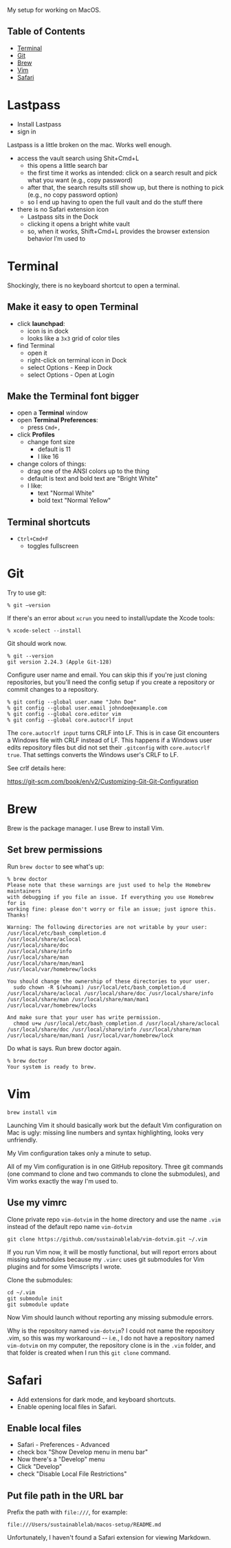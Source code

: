 My setup for working on MacOS.

## Table of Contents

- [Terminal](README.md#terminal)
- [Git](README.md#git)
- [Brew](README.md#brew)
- [Vim](README.md#vim)
- [Safari](README.md#vim)

# Lastpass

- Install Lastpass
- sign in

Lastpass is a little broken on the mac. Works well enough.

- access the vault search using Shit+Cmd+L
    - this opens a little search bar
    - the first time it works as intended: click on a search
      result and pick what you want (e.g., copy password)
    - after that, the search results still show up, but there is
      nothing to pick (e.g., no copy password option)
    - so I end up having to open the full vault and do the stuff
      there
- there is no Safari extension icon
    - Lastpass sits in the Dock
    - clicking it opens a bright white vault
    - so, when it works, Shift+Cmd+L provides the browser
      extension behavior I’m used to

# Terminal

Shockingly, there is no keyboard shortcut to open a terminal.

## Make it easy to open Terminal

- click **launchpad**:
    - icon is in dock
    - looks like a `3x3` grid of color tiles
- find Terminal
    - open it
    - right-click on terminal icon in Dock
    - select Options - Keep in Dock
    - select Options - Open at Login

## Make the Terminal font bigger

- open a **Terminal** window
- open **Terminal Preferences**:
    - press `Cmd+,`
- click **Profiles**
    - change font size
        - default is 11
        - I like 16
- change colors of things:
    - drag one of the ANSI colors up to the thing
    - default is text and bold text are "Bright White"
    - I like:
        - text "Normal White"
        - bold text "Normal Yellow"

## Terminal shortcuts

- `Ctrl+Cmd+F`
    - toggles fullscreen

# Git

Try to use git:

```shell
% git —version
```

If there's an error about ``xcrun`` you need to install/update
the Xcode tools:

```shell
% xcode-select --install
```

Git should work now.
```shell
% git --version
git version 2.24.3 (Apple Git-128)
```

Configure user name and email. You can skip this if you're just
cloning repositories, but you'll need the config setup if you
create a repository or commit changes to a repository.

```shell
% git config --global user.name "John Doe"
% git config --global user.email johndoe@example.com
% git config --global core.editor vim
% git config --global core.autocrlf input
```

The `core.autocrlf input` turns CRLF into LF. This is in case Git
encounters a Windows file with CRLF instead of LF. This happens
if a Windows user edits repository files but did not set their
`.gitconfig` with `core.autocrlf true`. That settings converts
the Windows user's CRLF to LF.

See crlf details here:

https://git-scm.com/book/en/v2/Customizing-Git-Git-Configuration

# Brew

Brew is the package manager. I use Brew to install Vim.

## Set brew permissions

Run `brew doctor` to see what's up:

```shell
% brew doctor
Please note that these warnings are just used to help the Homebrew maintainers
with debugging if you file an issue. If everything you use Homebrew for is
working fine: please don't worry or file an issue; just ignore this. Thanks!

Warning: The following directories are not writable by your user:
/usr/local/etc/bash_completion.d
/usr/local/share/aclocal
/usr/local/share/doc
/usr/local/share/info
/usr/local/share/man
/usr/local/share/man/man1
/usr/local/var/homebrew/locks

You should change the ownership of these directories to your user.
  sudo chown -R $(whoami) /usr/local/etc/bash_completion.d /usr/local/share/aclocal /usr/local/share/doc /usr/local/share/info /usr/local/share/man /usr/local/share/man/man1 /usr/local/var/homebrew/locks

And make sure that your user has write permission.
  chmod u+w /usr/local/etc/bash_completion.d /usr/local/share/aclocal /usr/local/share/doc /usr/local/share/info /usr/local/share/man /usr/local/share/man/man1 /usr/local/var/homebrew/lock
```

Do what is says. Run brew doctor again.

```shell
% brew doctor
Your system is ready to brew.
```

# Vim

```shell
brew install vim
```

Launching Vim it should basically work but the default
Vim configuration on Mac is ugly: missing line numbers and syntax
highlighting, looks very unfriendly.

My Vim configuration takes only a minute to setup.

All of my Vim configuration is in one GitHub repository. Three
git commands (one command to clone and two commands to clone the
submodules), and Vim works exactly the way I'm used to.

## Use my vimrc

Clone private repo `vim-dotvim` in the home directory and use the
name `.vim` instead of the default repo name `vim-dotvim`

```shell
git clone https://github.com/sustainablelab/vim-dotvim.git ~/.vim
```

If you run Vim now, it will be mostly functional, but will report
errors about missing submodules because my `.vimrc` uses git
submodules for Vim plugins and for some Vimscripts I wrote.

Clone the submodules:

```shell
cd ~/.vim
git submodule init
git submodule update
```

Now Vim should launch without reporting any missing submodule
errors.

Why is the repository named `vim-dotvim`? I could not name the
repository .vim, so this was my workaround -- i.e., I do not have
a repository named `vim-dotvim` on my computer, the repository
clone is in the `.vim` folder, and that folder is created when I
run this `git clone` command.

# Safari

- Add extensions for dark mode, and keyboard shortcuts.
- Enable opening local files in Safari.

## Enable local files

- Safari - Preferences - Advanced
- check box "Show Develop menu in menu bar"
- Now there's a "Develop" menu
- Click "Develop"
- check "Disable Local File Restrictions"

## Put file path in the URL bar

Prefix the path with `file:///`, for example:

```
file:///Users/sustainablelab/macos-setup/README.md
```

Unfortunately, I haven't found a Safari extension for viewing
Markdown.
